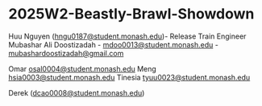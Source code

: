 # 2025W2-Beastly-Brawl-Showdown
Huu Nguyen (hngu0187@student.monash.edu)- Release Train Engineer
Mubashar Ali Doostizadah - mdoo0013@student.monash.edu - mubashardoostizadah@gmail.com

Omar osal0004@student.monash.edu
Meng hsia0003@student.monash.edu
Tinesia tyuu0023@student.monash.edu



Derek (dcao0008@student.monash.edu)
